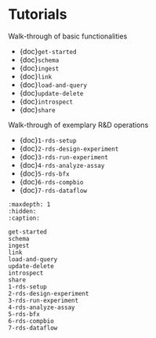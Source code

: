 # Tutorials

Walk-through of basic functionalities

- {doc}`get-started`
- {doc}`schema`
- {doc}`ingest`
- {doc}`link`
- {doc}`load-and-query`
- {doc}`update-delete`
- {doc}`introspect`
- {doc}`share`

Walk-through of exemplary R&D operations

- {doc}`1-rds-setup`
- {doc}`2-rds-design-experiment`
- {doc}`3-rds-run-experiment`
- {doc}`4-rds-analyze-assay`
- {doc}`5-rds-bfx`
- {doc}`6-rds-compbio`
- {doc}`7-rds-dataflow`

```{toctree}
:maxdepth: 1
:hidden:
:caption:

get-started
schema
ingest
link
load-and-query
update-delete
introspect
share
1-rds-setup
2-rds-design-experiment
3-rds-run-experiment
4-rds-analyze-assay
5-rds-bfx
6-rds-compbio
7-rds-dataflow
```
